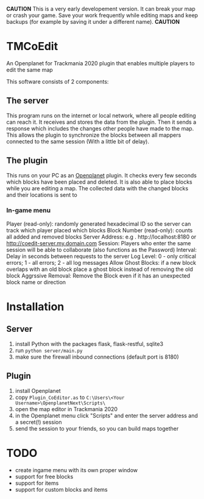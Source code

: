 **CAUTION**
This is a very early developement version. It can break your map or crash your game. Save your work frequently while editing maps and keep backups (for example by saving it under a different name).
**CAUTION**

# TMCoEdit
An Openplanet for Trackmania 2020 plugin that enables multiple players to edit the same map

This software consists of 2 components:

## The server
This program runs on the internet or local network, where all people editing can reach it. It receives and stores the data from the plugin. Then it sends a response which includes the changes other people have made to the map. This allows the plugin to synchronize the blocks between all mappers connected to the same session (With a little bit of delay).

## The plugin
This runs on your PC as an [Openplanet](https://openplanet.nl/) plugin. It checks every few seconds which blocks have been placed and deleted. It is also able to place blocks while you are editing a map. The collected data with the changed blocks and their locations is sent to

### In-game menu

Player (read-only): randomly generated hexadecimal ID so the server can track which player placed which blocks
Block Number (read-only): counts all added and removed blocks
Server Address: e.g . http://localhost:8180 or http://coedit-server.my.domain.com
Session: Players who enter the same session will be able to collaborate (also functions as the Password)
Interval: Delay in seconds between requests to the server
Log Level: 0 - only critical errors; 1 - all errors; 2 - all log messages
Allow Ghost Blocks: if a new block overlaps with an old block place a ghost block instead of removing the old block
Aggrssive Removal: Remove the Block even if it has an unexpected block name or direction

# Installation

## Server

1. install Python with the packages flask, flask-restful, sqlite3
2. run `python server/main.py`
3. make sure the firewall inbound connections (default port is 8180)

## Plugin

1. install Openplanet
2. copy `Plugin_CoEditor.as` to `C:\Users\<Your Username>\OpenplanetNext\Scripts\`
3. open the map editor in Trackmania 2020
4. in the Openplanet menu click "Scripts" and enter the server address and a secret(!) session
5. send the session to your friends, so you can build maps together

# TODO
- create ingame menu with its own proper window
- support for free blocks
- support for items
- support for custom blocks and items